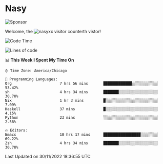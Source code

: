 # Nasy

<!--
<p align="center">
<img height="200" src="https://github-readme-stats.vercel.app/api?username=nasyxx&count_private=true&show_icons=true&theme=dracula&include_all_commits=true"/>
<img height="200" src="https://github-readme-stats.vercel.app/api/top-langs/?username=nasyxx&theme=dracula&hide=html,jupyter+notebook&count_private=true&show_icons=true"/>
</p>

  
----------------
-->

![Sponsor](https://img.shields.io/static/v1.svg?label=Sponsor&message=%E2%9D%A4&logo=GitHub&style=flat&color=pink)
 
Welcome, the ![nasyxx visitor counter](https://count.getloli.com/get/@nasyxx?theme=rule34)th vistor!
 
<!--START_SECTION:waka-->
![Code Time](http://img.shields.io/badge/Code%20Time-2%2C877%20hrs%2036%20mins-blue)

![Lines of code](https://img.shields.io/badge/From%20Hello%20World%20I%27ve%20Written-5%20Million%20lines%20of%20code-blue)

📊 **This Week I Spent My Time On** 

```text
⌚︎ Time Zone: America/Chicago

💬 Programming Languages: 
Org                      7 hrs 56 mins       █████████████░░░░░░░░░░░░   53.42% 
sh                       4 hrs 34 mins       ███████░░░░░░░░░░░░░░░░░░   30.78% 
Nix                      1 hr 3 mins         █░░░░░░░░░░░░░░░░░░░░░░░░   7.09% 
Haskell                  37 mins             █░░░░░░░░░░░░░░░░░░░░░░░░   4.15% 
Python                   23 mins             ░░░░░░░░░░░░░░░░░░░░░░░░░   2.58%

🔥 Editors: 
Emacs                    10 hrs 17 mins      █████████████████░░░░░░░░   69.22% 
Zsh                      4 hrs 34 mins       ███████░░░░░░░░░░░░░░░░░░   30.78%

```


 Last Updated on 30/11/2022 18:36:55 UTC
<!--END_SECTION:waka-->

<!-- ![visitors](https://visitor-badge.laobi.icu/badge?page_id=nasyxx.nasyxx) -->
